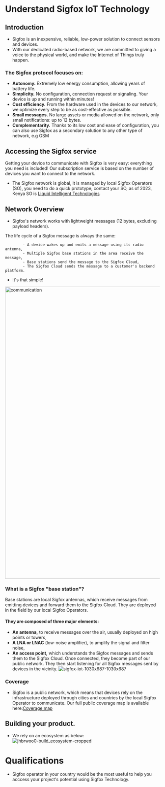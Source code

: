 # Understand Sigfox IoT Technology
 ## Introduction 
- Sigfox is an inexpensive, reliable, low-power solution to connect sensors and devices. 
- With our dedicated radio-based network, we are committed to giving a voice to the physical world, and make the Internet of Things truly happen. 

### The Sigfox protocol focuses on: 

- **Autonomy.** Extremely low energy consumption, allowing years of battery life.
- **Simplicity.** No configuration, connection request or signaling. Your device is up and running within minutes!
- **Cost efficiency.**  From the hardware used in the devices to our network, we optimize every step to be as cost-effective as possible.
- **Small messages.** No large assets or media allowed on the network, only small notifications: up to 12 bytes.
- **Complementarity.** Thanks to its low cost and ease of configuration, you can also use Sigfox as a secondary solution to any other type of network, e.g GSM

## Accessing the Sigfox service
Getting your device to communicate with Sigfox is very easy: everything you need is included! Our subscription service is based on the number of devices you want to connect to the network.
- The Sigfox network is global, it is managed by local Sigfox Operators (SO), you need to do a quick prototype, contact your SO, as of 2023, Kenya SO is [Liquid Intelligent Technologies](https://www.liquid.tech/)

## Network Overview
- Sigfox's network works with lightweight messages (12 bytes, excluding payload headers).

The life cycle of a Sigfox message is always the same:

            - A device wakes up and emits a message using its radio antenna,
            - Multiple Sigfox base stations in the area receive the message,
            - Base stations send the message to the Sigfox Cloud,
            - The Sigfox Cloud sends the message to a customer's backend platform.
- It's that simple!
<img width="949" alt="communication" src="https://user-images.githubusercontent.com/55284959/223074469-ed069526-ee62-4134-95d6-228294f7c7da.png">

### What is a Sigfox "base station"? 
Base stations are local Sigfox antennas, which receive messages from emitting devices and forward them to the Sigfox Cloud. They are deployed in the field by our local Sigfox Operators. 

#### They are composed of three major elements:

- **An antenna,** to receive messages over the air, usually deployed on high points or towers,
- **A LNA or LNAC** (low-noise amplifier), to amplify the signal and filter noise,
- **An access point,** which understands the Sigfox messages and sends them to the Sigfox Cloud.
Once connected, they become part of our public network. They then start listening for all Sigfox messages sent by devices in the vicinity. 
![sigfox-iot-1030x687-1030x687](https://user-images.githubusercontent.com/55284959/223075829-20cd2454-e24b-4e80-a745-eae7b5467ae1.jpg)
### Coverage
- Sigfox is a public network, which means that devices rely on the infrastructure deployed through cities and countries by the local Sigfox Operator to communicate. Our full public coverage map is available here:[Coverage map](https://www.sigfox.com/en/coverage.) 
## Building your product.
- We rely on an ecosystem as below:
![jhbrwoo0-build_ecosystem-cropped](https://user-images.githubusercontent.com/55284959/223080932-57c24485-6d5b-477b-ad94-5e204764dbf5.jpg)

# Qualifications 
- Sigfox operator in your country would be the most useful to help you acccess your project's potential using Sigfox Technology.

